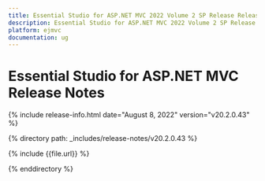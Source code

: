 ```yaml
---
title: Essential Studio for ASP.NET MVC 2022 Volume 2 SP Release Release Notes  
description: Essential Studio for ASP.NET MVC 2022 Volume 2 SP Release Release Notes  
platform: ejmvc
documentation: ug
---
```


# Essential Studio for ASP.NET MVC  Release Notes  

{% include release-info.html date="August 8, 2022"  version="v20.2.0.43" %} 

{% directory path: _includes/release-notes/v20.2.0.43 %}

{% include {{file.url}} %}

{% enddirectory %}